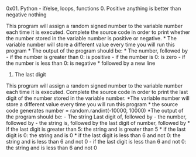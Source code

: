 0x01. Python - if/else, loops, functions
0. Positive anything is better than negative nothing

This program will assign a random signed number to the variable number each time it is executed. Complete the source code in order to print whether the number stored in the variable number is positive or negative.
	* The variable number will store a different value every time you will run this program
	* The output of the program should be:
		* The number, followed by
			- if the number is greater than 0: is positive
			- if the number is 0: is zero
			- if the number is less than 0: is negative
		* followed by a new line
1. The last digit

This program will assign a random signed number to the variable number each time it is executed. Complete the source code in order to print the last digit of the number stored in the variable number.
	*The variable number will store a different value every time you will run this program
	* the source code generates number = random.randint(-10000, 10000)
	*The output of the program should be:
		- The string Last digit of, followed by
		- the number, followed by
		- the string is, followed by the last digit of number, followed by
			* if the last digit is greater than 5: the string and is greater than 5
			* if the last digit is 0: the string and is 0
			* if the last digit is less than 6 and not 0: the string and is less than 6 and not 0
		- if the last digit is less than 6 and not 0: the string and is less than 6 and not 0

